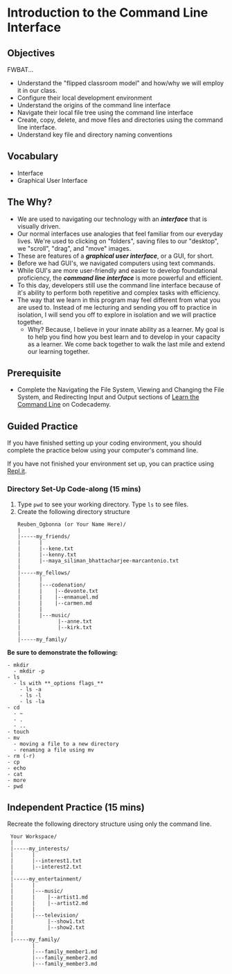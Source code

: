 # Introduction to the Command Line Interface

## Objectives
FWBAT...
- Understand the "flipped classroom model" and how/why we will employ it in our class.
- Configure their local development environment
- Understand the origins of the command line interface
- Navigate their local file tree using the command line interface
- Create, copy, delete, and move files and directories using the command line interface.
- Understand key file and directory naming conventions

## Vocabulary
* Interface
* Graphical User Interface

## The Why?
* We are used to navigating our technology with an **_interface_** that is visually driven.
* Our normal interfaces use analogies that feel familiar from our everyday lives. We're used to clicking on "folders", saving files to our "desktop", we "scroll", "drag", and "move" images.
* These are features of a **_graphical user interface_**, or a GUI, for short.
* Before we had GUI's, we navigated computers using text commands.
* While GUI's are more user-friendly and easier to develop foundational proficiency, the **_command line interface_** is more powerful and efficient.
* To this day, developers still use the command line interface because of it's ability to perform both repetitive and complex tasks with efficiency.
* The way that we learn in this program may feel different from what you are used to. Instead of me lecturing and sending you off to practice in isolation, I will send you off to explore in isolation and we will practice together.
  * Why? Because, I believe in your innate ability as a learner. My goal is to help you find how you best learn and to develop in your capacity as a learner. We come back together to walk the last mile and extend our learning together.

## Prerequisite
* Complete the Navigating the File System, Viewing and Changing the File System, and Redirecting Input and Output sections of [Learn the Command Line](https://www.codecademy.com/learn/learn-the-command-line) on Codecademy.

## Guided Practice

If you have finished setting up your coding environment, you should complete the practice below using your computer's command line.

If you have not finished your environment set up, you can practice using [Repl.it](https://repl.it/languages/bash).

### Directory Set-Up Code-along (15 mins)
1. Type `pwd` to see your working directory. Type `ls` to see  files. 
2. Create the following directory structure
   ```
   Reuben_Ogbonna (or Your Name Here)/
   |
   |-----my_friends/
   |      |
   |      |--kene.txt
   |      |--kenny.txt
   |      |--maya_siliman_bhattacharjee-marcantonio.txt
   |
   |-----my_fellows/
   |      |
   |      |---codenation/
   |      |    |--devonte.txt
   |      |    |--enmanuel.md
   |      |    |--carmen.md
   |      |
   |      |---music/
   |            |--anne.txt
   |            |--kirk.txt
   |
   |-----my_family/            
   ```

  **Be sure to demonstrate the following:**

    - mkdir
      - mkdir -p
    - ls
      - ls with **_options flags_**
        - ls -a
        - ls -l
        - ls -la
    - cd
      - ~
      - .
      - ..
    - touch
    - mv
      - moving a file to a new directory
      - renaming a file using mv
    - rm (-r)
    - cp
    - echo
    - cat
    - more
    - pwd

## Independent Practice (15 mins)
Recreate the following directory structure using only the command line.

```
 Your Workspace/
 |
 |-----my_interests/
 |      |
 |      |--interest1.txt
 |      |--interest2.txt
 |
 |-----my_entertainment/
 |      |
 |      |---music/
 |      |    |--artist1.md
 |      |    |--artist2.md
 |      |
 |      |---television/
 |           |--show1.txt
 |           |--show2.txt
 |
 |-----my_family/            
        |
        |---family_member1.md
        |---family_member2.md
        |---family_member3.md
```
